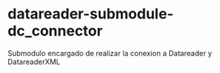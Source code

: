 # datareader-submodule-dc_connector
Submodulo encargado de realizar la conexion a Datareader y DatareaderXML
